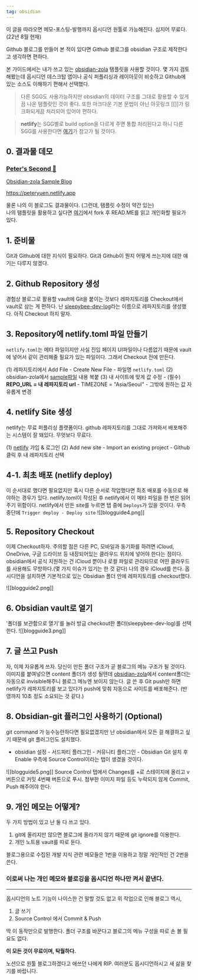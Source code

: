```yaml
---
tag: obsidian
---
```


이 글을 따라오면 메모-포스팅-발행까지 옵시디언 원툴로 가능해진다.
심지어 무료다.(22년 8월 현재)

Github 블로그를 만들어 본 적이 있다면 Github 블로그를 obsidian 구조로 제작한다고 생각하면 편하다.
 
본 가이드에서는 내가 쓰고 있는 [obsidian-zola](https://github.com/ppeetteerrs/obsidian-zola) 탬플릿을 사용할 것이다. 몇 가지 검토해봤는데 옵시디언 데스크탑 앱이나 공식 퍼플리싱과 레이아웃이 비슷하고 Github에 있는 소스도 이해하기 편해서 선택했다.

> 다른 SGG도 사용가능하지만 obsidian의 데이터 구조를 그대로 활용할 수 있게끔 나온 탬플릿인 것이 좋다. 또한 마크다운 기본 문법이 아닌 아웃링크 \[\[\]\]가 링크화되게끔 처리되어 있어야 편하다.

> **netlify**는 SGG별로 build option을 다르게 주면 통합 처리된다고 하니 다른 SGG를 사용한다면 [여기](https://docs.netlify.com/integrations/frameworks/?_ga=2.155139773.421626894.1662357885-538442470.1660614030)가 참고가 될 것이다.



## 0. 결과물 데모
<div class="rich-link-card-container"><a class="rich-link-card" href="https://peteryuen.netlify.app" target="_blank">
	<div class="rich-link-image-container">
		<div class="rich-link-image" style="background-image: url('https://peteryuen.netlify.app/apple-touch-icon.png')">
	</div>
	</div>
	<div class="rich-link-card-text">
		<h3 class="rich-link-card-title">Peter's Second 🧠</h3>
		<p class="rich-link-card-description">
		Obsidian-zola Sample Blog
		</p>
		<p class="rich-link-href">
		https://peteryuen.netlify.app
		</p>
	</div>
</a></div>

물론 나의 이 블로그도 결과물이다. (그런데, 탬플릿 수정이 약간 있는)  
나의 탬플릿을 활용하고 싶다면 [여기](https://github.com/sleepybee-dev/obsidian-zola-bee)에서 fork 후 READ.ME를 읽고 개인화할 필요가 있다.


## 1. 준비물
Git과 Github에 대한 지식이 필요하다.
Git과 Github이 뭔지 어떻게 쓰는지에 대한 얘기는 다루지 않겠다.



## 2. Github Repository 생성
경험상 블로그로 활용할 vault에 Git을 붙이는 것보다 레파지토리를 Checkout에서 vault로 삼는 게 편하다.
난 [sleepybee-dev-log](https://github.com/sleepybee-dev/sleepybee-dev-log)라는 이름으로 레파지토리를 생성했다.
아직 Checkout 하지 말자.


## 3. Repository에 netlify.toml 파일 만들기
`netlify.toml`는 메타 파일이지만 사실 진입 페이지 UI파일이나 다름없기 때문에 vault에 넣어서 같이 관리해줄 필요가 있는 파일이다. 그래서 Checkout 전에 만든다.

(1) 레파지토리에서 Add File - Create New File - 파일명 `netlify.toml`
(2) obsidian-zola에서 [sample파일](https://github.com/ppeetteerrs/obsidian-zola/blob/main/netlify.example.toml) 내용 복붙
(3) 내 사이트에 맞게 값 수정
	- (필수) **REPO_URL = 내 레파지토리 url**
	- TIMEZONE = "Asia/Seoul"
	- 그밖에 원하는 값 자유롭게 변경


## 4. netlify Site 생성
netlify는 무료 퍼플리싱 플랫폼이다.
github 레파지토리를 그대로 가져와서 배포해주는 시스템이 잘 돼있다.
무엇보다 무료다.

(1) [netlify](https://www.netlify.com) 가입 & 로그인
(2) Add new site - Import an existing project - Github 클릭 후 내 레파지토리 선택

 
## 4-1. 최초 배포 (netlify deploy)
이 순서대로 했다면 필요없지만 혹시 다른 순서로 작업했다면 최초 배포를 수동으로 해야하는 경우가 있다.
netlify.toml이 작성된 후 netlify에서 이 메타 파일을 한 번은 읽어주기 위함이다.
netlify에서 만든 site를 누르면 탭 중에 `Deploys`가 있을 것이다.
우측 중단에 `Trigger deploy - Deploy site`
![[blogguide4.png]]


## 5. Repository Checkout
이제 Checkout하자. 
주의할 점은 다른 PC, 모바일과 동기화를 하려면 iCloud, OneDrive, 구글 드라이브 등 내장되어있는 클라우드 위치에 넣어야 한다는 점이다. obsidian에서 공식 지원하는 건 iCloud 뿐이나 로컬 파일로 관리되므로 어떤 클라우드를 사용해도 무방하다.(몇 가지 이슈가 있기는 한 것 같다)
나의 경우 iCloud를 쓴다.
옵시디언을 설치하면 기본적으로 있는 Obsidian 폴더 안에 레파지토리를 checkout했다.

![[blogguide2.png]]


## 6. Obsidian vault로 열기
'폴더를 보관함으로 열기'를 눌러 방금 checkout한 폴더(sleepybee-dev-log)를 선택한다.
![[blogguide3.png]]

## 7. 글 쓰고 Push
자, 이제 자유롭게 쓰자.
당신이 만든 폴더 구조가 곧 블로그의 메뉴 구조가 될 것이다.
이미지를 붙여넣으면 content 폴더가 생성 될텐데 [obsidian-zola](https://github.com/ppeetteerrs/obsidian-zola)에서 content폴더는 자동으로 invisible해주니 블로그 메뉴엔 보이지 않는다.
글 쓴 후 Git push만 하면 netlify가 레파지토리를 보고 있다가 push에 맞춰 자동으로 사이트를 배포해준다. (반영까지 10초 정도 소요되는 것 같다.)


## 8. Obsidian-git 플러그인 사용하기 (Optional)
git command 가 능수능란하다면 필요없겠지만 난 obsidian에서 모든 걸 해결하고 싶기 때문에 git 플러그인도 설치했다.
- obsidian 설정 - 서드파티 플러그인 - 커뮤니티 플러그인 - Obsidian Git 설치 후 Enable
우측에 Source Control이라는 탭이 생겼을 것이다.

![[blogguide5.png]]
Source Control 탭에서 Changes를 +로 스테이지에 올리고 v 버튼으로 커밋 4번째 버튼으로 푸시.
첨부한 이미지 파일 등도 누락되지 않게 Commit, Push 해주어야 한다.

## 9. 개인 메모는 어떻게?
두 가지 방법이 있고 난 둘 다 쓰고 있다.
1. git에 올리지만 않으면 블로그에 올라가지 않기 때문에 git ignore를 이용한다.
2. 개인 노트용 vault를 따로 둔다.

블로그용으로 수집된 개발 지식 관련 메모들은 1번을 이용하고 정말 개인적인 건 2번을 쓴다.


### 이로써 나는 개인 메모와 블로깅을 옵시디언 하나만 켜서 끝낸다.
------
옵시디언의 노트 기능이 나이스한 건 말할 것도 없고 위 작업으로 인해 블로그 역시,
1. 글 쓰기
2. Source Control 에서 Commit & Push

딱 이 동작만으로 발행한다.
폴더 구조를 바꾼다고 블로그의 메뉴 구성을 따로 손 볼 필요도 없다.

**이 모든 것이 무료이며, 탁월하다.**

노션으로 원툴 블로그하겠다고 애쓰던 나에게 RIP.
여러분도 옵시디언하시고 새 삶을 찾기를 바랍니다.



